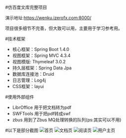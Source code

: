 #仿百度文库完整项目

演示地址:https://wenku.izerofx.com:8000/

项目很多细节不完善，但大致可以用，主要用于学习参考用。

#技术框架
* 核心框架：Spring Boot 1.4.0
* 视图框架：Spring MVC 4.3.4
* 视图模版: Thymeleaf 3.0.2
* 持久层框架：Spring Data Jpa
* 数据库连接池：Druid 
* 日志管理：Log4j
* CSS框架：layui

#使用外部组件
* LibrOffice 用于把文档转为pdf
* SWFTools 用于把pdf转成swf
* zbus 用到了Zbus MQ处理转换的队列(ps:其实可以不用)

#以下是部分截图
![首页](http://git.oschina.net/uploads/images/2016/1116/162935_e8226545_1198.png "首页")
![文档页](http://git.oschina.net/uploads/images/2016/1116/162953_22323def_1198.png "文档页")
![阅读页](http://git.oschina.net/uploads/images/2016/1116/163011_725be631_1198.png "阅读页")
![用户主页](http://git.oschina.net/uploads/images/2016/1116/163030_7f6f9915_1198.png "用户主页")